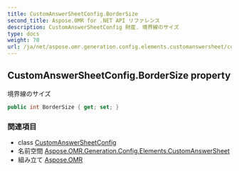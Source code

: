 ```yaml
---
title: CustomAnswerSheetConfig.BorderSize
second_title: Aspose.OMR for .NET API リファレンス
description: CustomAnswerSheetConfig 財産. 境界線のサイズ
type: docs
weight: 70
url: /ja/net/aspose.omr.generation.config.elements.customanswersheet/customanswersheetconfig/bordersize/
---
```

## CustomAnswerSheetConfig.BorderSize property

境界線のサイズ

```csharp
public int BorderSize { get; set; }
```

### 関連項目

* class [CustomAnswerSheetConfig](../)
* 名前空間 [Aspose.OMR.Generation.Config.Elements.CustomAnswerSheet](../../customanswersheetconfig/)
* 組み立て [Aspose.OMR](../../../)


